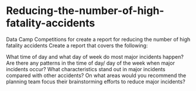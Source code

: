 # Reducing-the-number-of-high-fatality-accidents
Data Camp Competitions for create a report  for reducing the number of high fatality accidents
Create a report that covers the following:

What time of day and what day of week do most major incidents happen?
Are there any patterns in the time of day/ day of the week when major incidents occur?
What characteristics stand out in major incidents compared with other accidents?
On what areas would you recommend the planning team focus their brainstorming efforts to reduce major incidents?
